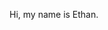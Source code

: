 Hi, my name is Ethan.


<!---
ethanbaker3525/ethanbaker3525 is a ✨ special ✨ repository because its `README.md` (this file) appears on your GitHub profile.
You can click the Preview link to take a look at your changes.

Some of my interests are functional programming, compilers, PL design, AI/ML, and music.
I know Python, Java, Ruby, C, Ocaml, and Racket.

--->
